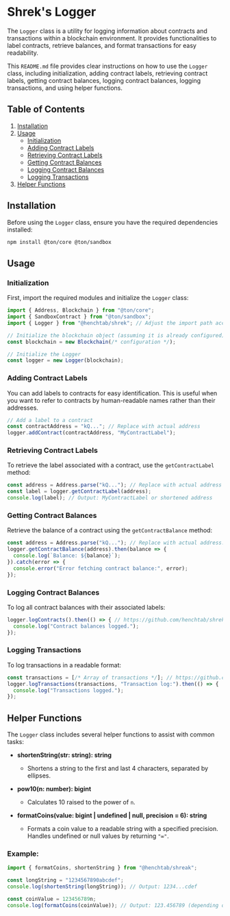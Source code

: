 # Shrek's Logger

The `Logger` class is a utility for logging information about contracts and transactions within a blockchain environment. It provides functionalities to label contracts, retrieve balances, and format transactions for easy readability.

This `README.md` file provides clear instructions on how to use the `Logger` class, including initialization, adding contract labels, retrieving contract labels, getting contract balances, logging contract balances, logging transactions, and using helper functions.

## Table of Contents
1. [Installation](#installation)
2. [Usage](#usage)
   - [Initialization](#initialization)
   - [Adding Contract Labels](#adding-contract-labels)
   - [Retrieving Contract Labels](#retrieving-contract-labels)
   - [Getting Contract Balances](#getting-contract-balances)
   - [Logging Contract Balances](#logging-contract-balances)
   - [Logging Transactions](#logging-transactions)
3. [Helper Functions](#helper-functions)

## Installation

Before using the `Logger` class, ensure you have the required dependencies installed:

```bash
npm install @ton/core @ton/sandbox
```

## Usage

### Initialization

First, import the required modules and initialize the `Logger` class:

```typescript
import { Address, Blockchain } from "@ton/core";
import { SandboxContract } from "@ton/sandbox";
import { Logger } from "@henchtab/shrek"; // Adjust the import path accordingly

// Initialize the blockchain object (assuming it is already configured)
const blockchain = new Blockchain(/* configuration */);

// Initialize the Logger
const logger = new Logger(blockchain);
```

### Adding Contract Labels

You can add labels to contracts for easy identification. This is useful when you want to refer to contracts by human-readable names rather than their addresses.

```typescript
// Add a label to a contract
const contractAddress = "kQ..."; // Replace with actual address
logger.addContract(contractAddress, "MyContractLabel");
```

### Retrieving Contract Labels

To retrieve the label associated with a contract, use the `getContractLabel` method:

```typescript
const address = Address.parse("kQ..."); // Replace with actual address
const label = logger.getContractLabel(address);
console.log(label); // Output: MyContractLabel or shortened address
```

### Getting Contract Balances

Retrieve the balance of a contract using the `getContractBalance` method:

```typescript
const address = Address.parse("kQ..."); // Replace with actual address.
logger.getContractBalance(address).then(balance => {
  console.log(`Balance: ${balance}`);
}).catch(error => {
  console.error("Error fetching contract balance:", error);
});
```

### Logging Contract Balances

To log all contract balances with their associated labels:

```typescript
logger.logContracts().then(() => { // https://github.com/henchtab/shrek/blob/main/example/tests/Counter.spec.ts#L112
  console.log("Contract balances logged.");
});
```

### Logging Transactions

To log transactions in a readable format:

```typescript
const transactions = [/* Array of transactions */]; // https://github.com/henchtab/shrek/blob/main/example/tests/Counter.spec.ts#L35
logger.logTransactions(transactions, "Transaction log:").then(() => {
  console.log("Transactions logged.");
});
```

## Helper Functions

The `Logger` class includes several helper functions to assist with common tasks:

- **shortenString(str: string): string**
  - Shortens a string to the first and last 4 characters, separated by ellipses.

- **pow10(n: number): bigint**
  - Calculates 10 raised to the power of `n`.

- **formatCoins(value: bigint | undefined | null, precision = 6): string**
  - Formats a coin value to a readable string with a specified precision. Handles undefined or null values by returning `"∞"`.

### Example:

```typescript
import { formatCoins, shortenString } from "@henchtab/shreak";

const longString = "1234567890abcdef";
console.log(shortenString(longString)); // Output: 1234...cdef

const coinValue = 123456789n;
console.log(formatCoins(coinValue)); // Output: 123.456789 (depending on precision)
```
